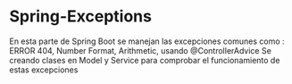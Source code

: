 ﻿# Spring-Exceptions

 En esta parte de Spring Boot se manejan las excepciones comunes como : ERROR 404, Number Format, Arithmetic, usando @ControllerAdvice
Se creando clases en Model y Service para comprobar el funcionamiento de estas excepciones 


